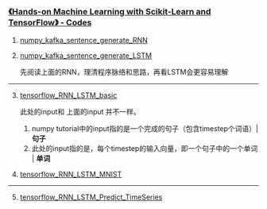 
### [《Hands-on Machine Learning with Scikit-Learn and TensorFlow》 - Codes](https://github.com/ageron/handson-ml)


1. [numpy_kafka_sentence_generate_RNN](https://github.com/davidkorea/NLP_201811/blob/master/RNN_LSTM_GRU/code/numpy_kafka_sentence_generate_RNN.md)

2. [numpy_kafka_sentence_generate_LSTM](https://github.com/davidkorea/NLP_201811/blob/master/RNN_LSTM_GRU/code/numpy_kafka_sentence_generate_LSTM.md)

    先阅读上面的RNN，理清程序脉络和思路，再看LSTM会更容易理解
    
-----


3. [tensorflow_RNN_LSTM_basic](https://github.com/davidkorea/NLP_201811/blob/master/RNN_LSTM_GRU/code/tensorflow_RNN_LSTM_basic.md)

    此处的input和 上面的input 并不一样。
    1. numpy tutorial中的input指的是一个完成的句子（包含timestep个词语）| **句子**
    2. 此处的input指的是，每个timestep的输入向量，即一个句子中的一个单词 | **单词**

4. [tensorflow_RNN_LSTM_MNIST](https://github.com/davidkorea/NLP_201811/blob/master/RNN_LSTM_GRU/code/tensorflow_RNN_LSTM_MNIST.md)

-----

5. [tensorflow_RNN_LSTM_Predict_TimeSeries](https://github.com/davidkorea/NLP_201811/blob/master/RNN_LSTM_GRU/code/tensorflow_RNN_LSTM_Predict_TimeSeries.md)
